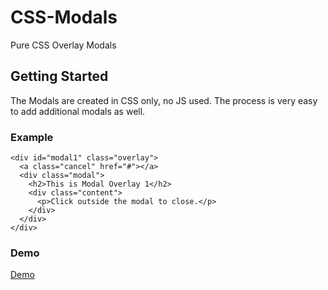 # CSS-Modals
Pure CSS Overlay Modals

## Getting Started
The Modals are created in CSS only, no JS used. The process is very easy to add additional modals as well.

### Example 
```
<div id="modal1" class="overlay">
  <a class="cancel" href="#"></a>
  <div class="modal">
    <h2>This is Modal Overlay 1</h2>
    <div class="content">
      <p>Click outside the modal to close.</p>
    </div>
  </div>
</div>
```
### Demo
[Demo](http://johnuberbacher.com/projects/skunk/modal.php)